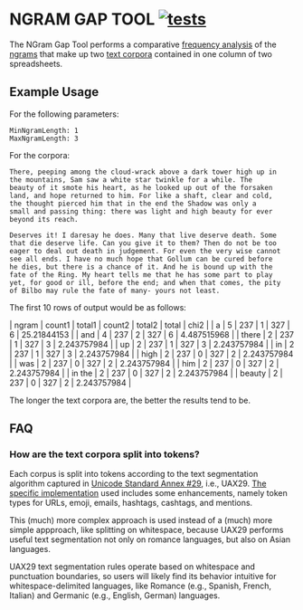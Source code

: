 # NGRAM GAP TOOL [![tests](https://github.com/toolforgeio/ngram-gap-tool/actions/workflows/tests.yml/badge.svg)](https://github.com/toolforgeio/ngram-gap-tool/actions/workflows/tests.yml)

The NGram Gap Tool performs a comparative [frequency
analysis](https://en.wikipedia.org/wiki/Frequency_analysis) of the
[ngrams](https://en.wikipedia.org/wiki/N-gram) that make up two [text
corpora](https://en.wikipedia.org/wiki/Text_corpus) contained in one
column of two spreadsheets.

## Example Usage

For the following parameters:

    MinNgramLength: 1
    MaxNgramLength: 3

For the corpora:

    There, peeping among the cloud-wrack above a dark tower high up in
    the mountains, Sam saw a white star twinkle for a while. The
    beauty of it smote his heart, as he looked up out of the forsaken
    land, and hope returned to him. For like a shaft, clear and cold,
    the thought pierced him that in the end the Shadow was only a
    small and passing thing: there was light and high beauty for ever
    beyond its reach.
    
    Deserves it! I daresay he does. Many that live deserve death. Some
    that die deserve life. Can you give it to them? Then do not be too
    eager to deal out death in judgement. For even the very wise cannot
    see all ends. I have no much hope that Gollum can be cured before
    he dies, but there is a chance of it. And he is bound up with the
    fate of the Ring. My heart tells me that he has some part to play
    yet, for good or ill, before the end; and when that comes, the pity
    of Bilbo may rule the fate of many- yours not least.

The first 10 rows of output would be as follows:

| ngram  | count1 | total1 | count2 | total2 | total |    chi2     |
| a      |   5    |  237   |   1    |  327   |   6   | 25.21844153 |
| and    |   4    |  237   |   2    |  327   |   6   | 4.487515968 |
| there  |   2    |  237   |   1    |  327   |   3   | 2.243757984 |
| up     |   2    |  237   |   1    |  327   |   3   | 2.243757984 |
| in     |   2    |  237   |   1    |  327   |   3   | 2.243757984 |
| high   |   2    |  237   |   0    |  327   |   2   | 2.243757984 |
| was    |   2    |  237   |   0    |  327   |   2   | 2.243757984 |
| him    |   2    |  237   |   0    |  327   |   2   | 2.243757984 |
| in the |   2    |  237   |   0    |  327   |   2   | 2.243757984 |
| beauty |   2    |  237   |   0    |  327   |   2   | 2.243757984 |

The longer the text corpora are, the better the results tend to be.

## FAQ

### How are the text corpora split into tokens?

Each corpus is split into tokens according to the text segmentation
algorithm captured in
[Unicode Standard Annex #29](https://unicode.org/reports/tr29/), i.e.,
UAX29. [The specific implementation](https://github.com/sigpwned/uax29)
used includes some enhancements, namely token types for URLs, emoji,
emails, hashtags, cashtags, and mentions.

This (much) more complex approach is used instead of a (much) more
simple appproach, like splitting on whitespace, because UAX29 performs
useful text segmentation not only on romance languages, but also on
Asian languages.

UAX29 text segmentation rules operate based on whitespace and
punctuation boundaries, so users will likely find its behavior
intuitive for whitespace-delimited languages, like Romance (e.g.,
Spanish, French, Italian) and Germanic (e.g., English, German)
languages.